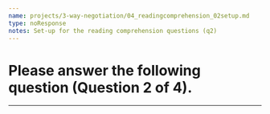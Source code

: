 ```yaml
---
name: projects/3-way-negotiation/04_readingcomprehension_02setup.md
type: noResponse
notes: Set-up for the reading comprehension questions (q2)
---
```


# Please answer the following question (Question 2 of 4).

---
